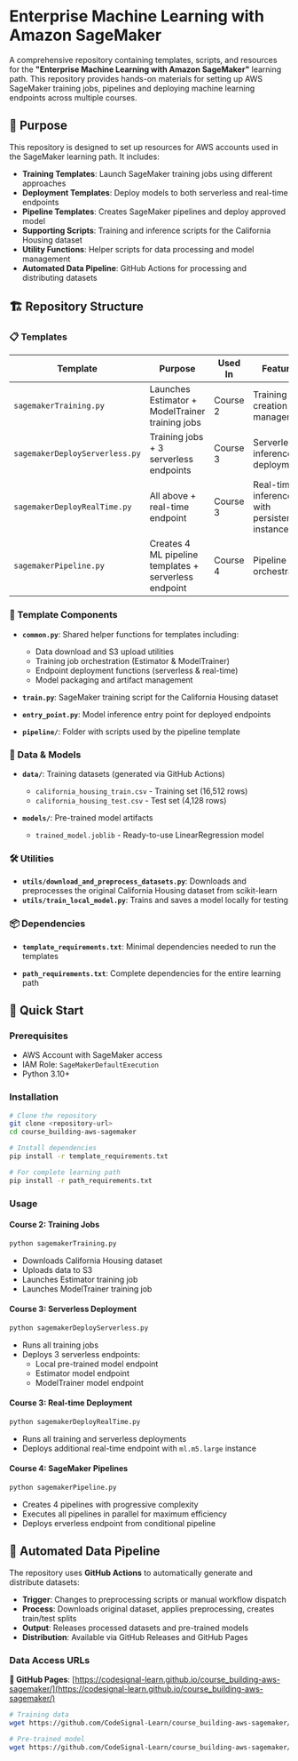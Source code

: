 # Enterprise Machine Learning with Amazon SageMaker

A comprehensive repository containing templates, scripts, and resources for the **"Enterprise Machine Learning with Amazon SageMaker"** learning path. This repository provides hands-on materials for setting up AWS SageMaker training jobs, pipelines and deploying machine learning endpoints across multiple courses.

## 🎯 Purpose

This repository is designed to set up resources for AWS accounts used in the SageMaker learning path. It includes:

- **Training Templates**: Launch SageMaker training jobs using different approaches
- **Deployment Templates**: Deploy models to both serverless and real-time endpoints  
- **Pipeline Templates**: Creates SageMaker pipelines and deploy approved model
- **Supporting Scripts**: Training and inference scripts for the California Housing dataset
- **Utility Functions**: Helper scripts for data processing and model management
- **Automated Data Pipeline**: GitHub Actions for processing and distributing datasets

## 🏗 Repository Structure

### 📋 Templates

| Template | Purpose | Used In | Features |
|----------|---------|---------|----------|
| `sagemakerTraining.py` | Launches Estimator + ModelTrainer training jobs | Course 2 | Training job creation and management |
| `sagemakerDeployServerless.py` | Training jobs + 3 serverless endpoints | Course 3 | Serverless inference deployment |
| `sagemakerDeployRealTime.py` | All above + real-time endpoint | Course 3 | Real-time inference with persistent instances |
| `sagemakerPipeline.py` | Creates 4 ML pipeline templates + serverless endpoint | Course 4 | Pipeline orchestration |

### 🔧 Template Components

- **`common.py`**: Shared helper functions for templates including:
  - Data download and S3 upload utilities
  - Training job orchestration (Estimator & ModelTrainer)
  - Endpoint deployment functions (serverless & real-time)
  - Model packaging and artifact management

- **`train.py`**: SageMaker training script for the California Housing dataset
- **`entry_point.py`**: Model inference entry point for deployed endpoints

- **`pipeline/`**: Folder with scripts used by the pipeline template

### 📁 Data & Models

- **`data/`**: Training datasets (generated via GitHub Actions)
  - `california_housing_train.csv` - Training set (16,512 rows)
  - `california_housing_test.csv` - Test set (4,128 rows)

- **`models/`**: Pre-trained model artifacts
  - `trained_model.joblib` - Ready-to-use LinearRegression model

### 🛠 Utilities

- **`utils/download_and_preprocess_datasets.py`**: Downloads and preprocesses the original California Housing dataset from scikit-learn
- **`utils/train_local_model.py`**: Trains and saves a model locally for testing

### 📦 Dependencies

- **`template_requirements.txt`**: Minimal dependencies needed to run the templates

- **`path_requirements.txt`**: Complete dependencies for the entire learning path

## 🚀 Quick Start

### Prerequisites
- AWS Account with SageMaker access
- IAM Role: `SageMakerDefaultExecution` 
- Python 3.10+

### Installation
```bash
# Clone the repository
git clone <repository-url>
cd course_building-aws-sagemaker

# Install dependencies
pip install -r template_requirements.txt

# For complete learning path
pip install -r path_requirements.txt
```

### Usage

#### Course 2: Training Jobs
```bash
python sagemakerTraining.py
```
- Downloads California Housing dataset
- Uploads data to S3
- Launches Estimator training job
- Launches ModelTrainer training job

#### Course 3: Serverless Deployment  
```bash
python sagemakerDeployServerless.py
```
- Runs all training jobs
- Deploys 3 serverless endpoints:
  - Local pre-trained model endpoint
  - Estimator model endpoint  
  - ModelTrainer model endpoint

#### Course 3: Real-time Deployment
```bash
python sagemakerDeployRealTime.py
```
- Runs all training and serverless deployments
- Deploys additional real-time endpoint with `ml.m5.large` instance

#### Course 4: SageMaker Pipelines
```bash
python sagemakerPipeline.py
```
- Creates 4 pipelines with progressive complexity
- Executes all pipelines in parallel for maximum efficiency  
- Deploys erverless endpoint from conditional pipeline

## 🔄 Automated Data Pipeline

The repository uses **GitHub Actions** to automatically generate and distribute datasets:

- **Trigger**: Changes to preprocessing scripts or manual workflow dispatch
- **Process**: Downloads original dataset, applies preprocessing, creates train/test splits
- **Output**: Releases processed datasets and pre-trained models
- **Distribution**: Available via GitHub Releases and GitHub Pages

### Data Access URLs

**📄 GitHub Pages**: [https://codesignal-learn.github.io/course_building-aws-sagemaker/](https://codesignal-learn.github.io/course_building-aws-sagemaker/)

```bash
# Training data
wget https://github.com/CodeSignal-Learn/course_building-aws-sagemaker/releases/latest/download/california_housing_train.csv

# Pre-trained model  
wget https://github.com/CodeSignal-Learn/course_building-aws-sagemaker/releases/latest/download/trained_model.joblib
```
